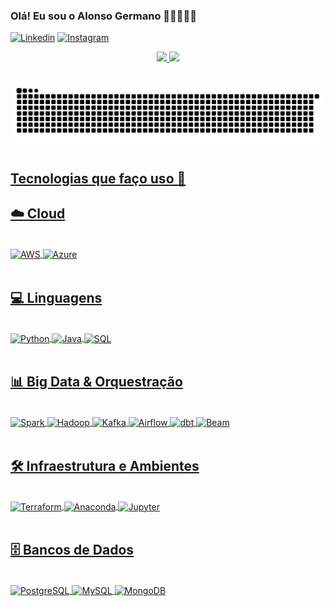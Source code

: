 
### Olá! Eu sou o Alonso Germano 🙋🏻‍♂️👨‍💻

[![Linkedin](https://img.shields.io/badge/LinkedIn-0077B5?style=for-the-badge&logo=linkedin&logoColor=white)](https://www.linkedin.com/in/germalonso/)
[![Instagram](https://img.shields.io/badge/Instagram-E4405F?style=for-the-badge&logo=instagram&logoColor=white)](https://www.instagram.com/germalonso/)

<div align="center">
  <a href="https://github.com/Germalonso">
  <img height="180em" src="https://github-readme-stats.vercel.app/api?username=Germalonso&show_icons=true&theme=tokyonight&cache_seconds=3600"/>
  <img height="180em" src="https://github-readme-stats.vercel.app/api/top-langs/?username=Germalonso&layout=compact&langs_count=7&theme=tokyonight&cache_seconds=3600"/>
</div>

##
![Snake animation](https://raw.githubusercontent.com/Germalonso/Germalonso/output/github-contribution-grid-snake.svg)
##

## Tecnologias que faço uso 🌌

## ☁️ Cloud

<div style="display: inline_block"><br>
  <img align="center" alt="AWS" src="https://img.shields.io/badge/AWS-232F3E?style=for-the-badge&logo=amazonaws&logoColor=white">
  <img align="center" alt="Azure" src="https://img.shields.io/badge/Microsoft%20Azure-0078D4?style=for-the-badge&logo=microsoftazure&logoColor=white">
</div>

<br>

## 💻 Linguagens

<div style="display: inline_block"><br>
  <img align="center" alt="Python" src="https://img.shields.io/badge/Python-3776AB?style=for-the-badge&logo=python&logoColor=white">
  <img align="center" alt="Java" src="https://img.shields.io/badge/Java-007396?style=for-the-badge&logo=openjdk&logoColor=white">
  <img align="center" alt="SQL" src="https://img.shields.io/badge/SQL-003B57?style=for-the-badge&logo=postgresql&logoColor=white">
</div>

<br>

## 📊 Big Data & Orquestração

<div style="display: inline_block"><br>
  <img align="center" alt="Spark" src="https://img.shields.io/badge/Apache%20Spark-E25A1C?style=for-the-badge&logo=apachespark&logoColor=white">
  <img align="center" alt="Hadoop" src="https://img.shields.io/badge/Apache%20Hadoop-66CCFF?style=for-the-badge&logo=apachehadoop&logoColor=black">
  <img align="center" alt="Kafka" src="https://img.shields.io/badge/Apache%20Kafka-231F20?style=for-the-badge&logo=apachekafka&logoColor=white">
  <img align="center" alt="Airflow" src="https://img.shields.io/badge/Apache%20Airflow-017CEE?style=for-the-badge&logo=apacheairflow&logoColor=white">
  <img align="center" alt="dbt" src="https://img.shields.io/badge/dbt-FF694B?style=for-the-badge&logo=dbt&logoColor=white">
  <img align="center" alt="Beam" src="https://img.shields.io/badge/Apache%20Beam-F37626?style=for-the-badge&logo=apachespark&logoColor=white">
</div>

<br>

## 🛠️ Infraestrutura e Ambientes

<div style="display: inline_block"><br>
  <img align="center" alt="Terraform" src="https://img.shields.io/badge/Terraform-7B42BC?style=for-the-badge&logo=terraform&logoColor=white">
  <img align="center" alt="Anaconda" src="https://img.shields.io/badge/Anaconda-44A833?style=for-the-badge&logo=anaconda&logoColor=white">
  <img align="center" alt="Jupyter" src="https://img.shields.io/badge/Jupyter-F37626?style=for-the-badge&logo=jupyter&logoColor=white">
</div>

<br>

## 🗄️ Bancos de Dados

<div style="display: inline_block"><br>
  <img align="center" alt="PostgreSQL" src="https://img.shields.io/badge/PostgreSQL-336791?style=for-the-badge&logo=postgresql&logoColor=white">
  <img align="center" alt="MySQL" src="https://img.shields.io/badge/MySQL-4479A1?style=for-the-badge&logo=mysql&logoColor=white">
  <img align="center" alt="MongoDB" src="https://img.shields.io/badge/MongoDB-47A248?style=for-the-badge&logo=mongodb&logoColor=white">
</div>

  

